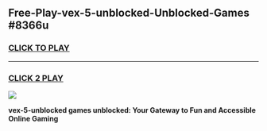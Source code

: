 
## Free-Play-vex-5-unblocked-Unblocked-Games #8366u
<h3>
<a href="https://news.freeplayer.one?title=vex-5-unblocked&ref=8M">CLICK TO PLAY</a></h3>
<hr>

<h3>
<a href="https://news.freeplayer.one?title=vex-5-unblocked&ref=8M">CLICK 2 PLAY</a>
  
</h3>

<a href="https://news.freeplayer.one?title=vex-5-unblocked&ref=8M"><img src="https://clearcache.store/games.png"></a>


**vex-5-unblocked games unblocked: Your Gateway to Fun and Accessible Online Gaming**
